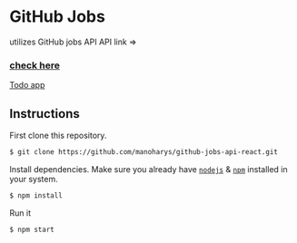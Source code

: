 # GitHub Jobs
 utilizes GitHub jobs API 
 API link => <a href="https://jobs.github.com/api"> 

### check here
 <a href="https://manoharys.github.io/github-jobs-api-react/">Todo app</a>


## Instructions

First clone this repository.
```bash
$ git clone https://github.com/manoharys/github-jobs-api-react.git
```

Install dependencies. Make sure you already have [`nodejs`](https://nodejs.org/en/) & [`npm`](https://www.npmjs.com/) installed in your system.
```bash
$ npm install 
```

Run it
```bash
$ npm start 
```